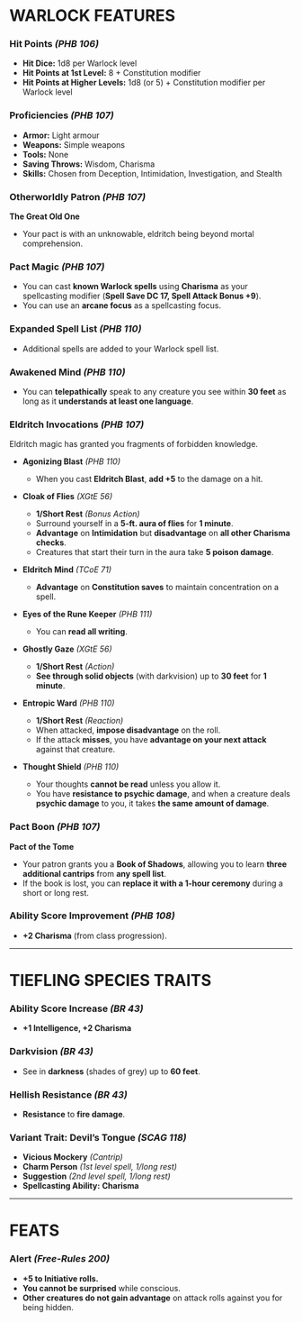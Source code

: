 

# **WARLOCK FEATURES**  

### **Hit Points** *(PHB 106)*  
- **Hit Dice:** 1d8 per Warlock level  
- **Hit Points at 1st Level:** 8 + Constitution modifier  
- **Hit Points at Higher Levels:** 1d8 (or 5) + Constitution modifier per Warlock level  

### **Proficiencies** *(PHB 107)*  
- **Armor:** Light armour  
- **Weapons:** Simple weapons  
- **Tools:** None  
- **Saving Throws:** Wisdom, Charisma  
- **Skills:** Chosen from Deception, Intimidation, Investigation, and Stealth  

### **Otherworldly Patron** *(PHB 107)*  
**The Great Old One**  
- Your pact is with an unknowable, eldritch being beyond mortal comprehension.  

### **Pact Magic** *(PHB 107)*  
- You can cast **known Warlock spells** using **Charisma** as your spellcasting modifier (**Spell Save DC 17, Spell Attack Bonus +9**).  
- You can use an **arcane focus** as a spellcasting focus.  

### **Expanded Spell List** *(PHB 110)*  
- Additional spells are added to your Warlock spell list.  

### **Awakened Mind** *(PHB 110)*  
- You can **telepathically** speak to any creature you see within **30 feet** as long as it **understands at least one language**.  

### **Eldritch Invocations** *(PHB 107)*  
Eldritch magic has granted you fragments of forbidden knowledge.  

- **Agonizing Blast** *(PHB 110)*  
  - When you cast **Eldritch Blast**, **add +5** to the damage on a hit.  

- **Cloak of Flies** *(XGtE 56)*  
  - **1/Short Rest** *(Bonus Action)*  
  - Surround yourself in a **5-ft. aura of flies** for **1 minute**.  
  - **Advantage** on **Intimidation** but **disadvantage** on **all other Charisma checks**.  
  - Creatures that start their turn in the aura take **5 poison damage**.  

- **Eldritch Mind** *(TCoE 71)*  
  - **Advantage** on **Constitution saves** to maintain concentration on a spell.  

- **Eyes of the Rune Keeper** *(PHB 111)*  
  - You can **read all writing**.  

- **Ghostly Gaze** *(XGtE 56)*  
  - **1/Short Rest** *(Action)*  
  - **See through solid objects** (with darkvision) up to **30 feet** for **1 minute**.  

- **Entropic Ward** *(PHB 110)*  
  - **1/Short Rest** *(Reaction)*  
  - When attacked, **impose disadvantage** on the roll.  
  - If the attack **misses**, you have **advantage on your next attack** against that creature.  

- **Thought Shield** *(PHB 110)*  
  - Your thoughts **cannot be read** unless you allow it.  
  - You have **resistance to psychic damage**, and when a creature deals **psychic damage** to you, it takes **the same amount of damage**.  

### **Pact Boon** *(PHB 107)*  
**Pact of the Tome**  
- Your patron grants you a **Book of Shadows**, allowing you to learn **three additional cantrips** from **any spell list**.  
- If the book is lost, you can **replace it with a 1-hour ceremony** during a short or long rest.  

### **Ability Score Improvement** *(PHB 108)*  
- **+2 Charisma** (from class progression).  

---

# **TIEFLING SPECIES TRAITS**  

### **Ability Score Increase** *(BR 43)*  
- **+1 Intelligence, +2 Charisma**  

### **Darkvision** *(BR 43)*  
- See in **darkness** (shades of grey) up to **60 feet**.  

### **Hellish Resistance** *(BR 43)*  
- **Resistance** to **fire damage**.  

### **Variant Trait: Devil’s Tongue** *(SCAG 118)*  
- **Vicious Mockery** *(Cantrip)*  
- **Charm Person** *(1st level spell, 1/long rest)*  
- **Suggestion** *(2nd level spell, 1/long rest)*  
- **Spellcasting Ability:** **Charisma**  

---

# **FEATS**

### **Alert** *(Free-Rules 200)*  
- **+5 to Initiative rolls.**  
- **You cannot be surprised** while conscious.  
- **Other creatures do not gain advantage** on attack rolls against you for being hidden.  